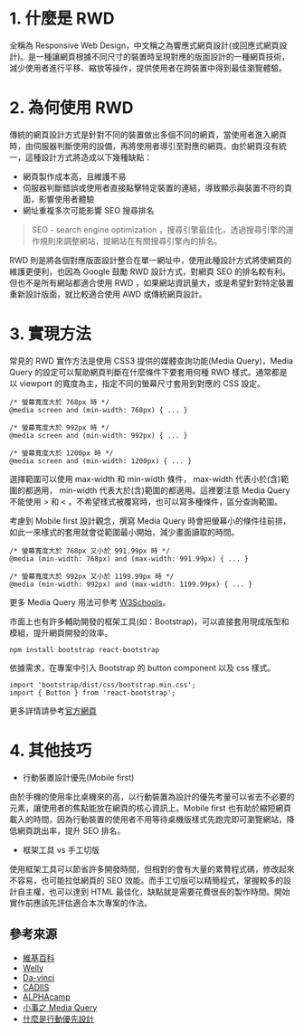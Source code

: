 # 1. 什麼是 RWD
全稱為 Responsive Web Design，中文稱之為響應式網頁設計(或回應式網頁設計)。是一種讓網頁根據不同尺寸的裝置時呈現對應的版面設計的一種網頁技術，減少使用者進行平移、縮放等操作，提供使用者在跨裝置中得到最佳瀏覽體驗。

# 2. 為何使用 RWD
傳統的網頁設計方式是針對不同的裝置做出多個不同的網頁，當使用者進入網頁時，由伺服器判斷使用的設備，再將使用者導引至對應的網頁。由於網頁沒有統一，這種設計方式將造成以下幾種缺點：
  - 網頁製作成本高，且維護不易
  - 伺服器判斷錯誤或使用者直接點擊特定裝置的連結，導致顯示與裝置不符的頁面，影響使用者體驗
  - 網址重複多次可能影響 SEO 搜尋排名
> SEO - search engine optimization ，搜尋引擎最佳化，透過搜尋引擎的運作規則來調整網站，提網站在有關搜尋引擎內的排名。

RWD 則是將各個對應版面設計整合在單一網址中，使用此種設計方式將使網頁的維護更便利，也因為 Google 鼓勵 RWD 設計方式，對網頁 SEO 的排名較有利。但也不是所有網站都適合使用 RWD ，如果網站資訊量大，或是希望針對特定裝置重新設計版面，就比較適合使用 AWD 或傳統網頁設計。

# 3. 實現方法
常見的 RWD 實作方法是使用 CSS3 提供的媒體查詢功能(Media Query)，Media Query 的設定可以幫助網頁判斷在什麼條件下要套用何種 RWD 樣式。通常都是以 viewport 的寬度為主，指定不同的螢幕尺寸套用到對應的 CSS 設定。
```
/* 螢幕寬度大於 768px 時 */
@media screen and (min-width: 768px) { ... }

/* 螢幕寬度大於 992px 時 */
@media screen and (min-width: 992px) { ... }

/* 螢幕寬度大於 1200px 時 */
@media screen and (min-width: 1200px) { ... }
```
選擇範圍可以使用 max-width 和 min-width 條件， max-width 代表小於(含)範圍的都適用， min-width 代表大於(含)範圍的都適用。這裡要注意 Media Query 不能使用 > 和 < 。不希望樣式被覆寫時，也可以寫多種條件，區分查詢範圍。

考慮到 Mobile first 設計觀念，撰寫 Media Query 時會把螢幕小的條件往前排，如此一來樣式的套用就會從範圍最小開始，減少畫面讀取的時間。
```
/* 螢幕寬度大於 768px 又小於 991.99px 時 */
@media (min-width: 768px) and (max-width: 991.99px) { ... }

/* 螢幕寬度大於 992px 又小於 1199.99px 時 */
@media (min-width: 992px) and (max-width: 1199.99px) { ... }
```
更多 Media Query 用法可參考 [W3Schools](https://www.w3schools.com/css/css3_mediaqueries.asp)。

市面上也有許多輔助開發的框架工具(如：Bootstrap)，可以直接套用現成版型和模組，提升網頁開發的效率。
```
npm install bootstrap react-bootstrap
```
依據需求，在專案中引入 Bootstrap 的 button component 以及 css 樣式。
```
import 'bootstrap/dist/css/bootstrap.min.css';
import { Button } from 'react-bootstrap';
```
更多詳情請參考[官方網頁](https://getbootstrap.com/)

# 4. 其他技巧
* 行動裝置設計優先(Mobile first)

由於手機的使用率比桌機來的高，以行動裝置為設計的優先考量可以省去不必要的元素，讓使用者的焦點能放在網頁的核心資訊上。Mobile first 也有助於縮短網頁載入的時間，因為行動裝置的使用者不用等待桌機版樣式先跑完即可瀏覽網站，降低網頁跳出率，提升 SEO 排名。

* 框架工具 vs 手工切版

使用框架工具可以節省許多開發時間，但相對的會有大量的累贅程式碼，修改起來不容易，也可能拉低網頁的 SEO 效能。而手工切版可以精簡程式，掌握較多的設計自主權，也可以達到 HTML 最佳化，缺點就是需要花費很長的製作時間。開始實作前應該先評估適合本次專案的作法。

## 參考來源
- [維基百科](https://zh.wikipedia.org/zh-tw/%E5%93%8D%E5%BA%94%E5%BC%8F%E7%BD%91%E9%A1%B5%E8%AE%BE%E8%AE%A1)
- [Welly](https://welly.tw/serp-rank-optimization/what-is-rwd-and-how-to-use)
- [Da-vinci](https://www.da-vinci.com.tw/tw/blog/rwd)
- [CADIIS](https://www.cadiis.com.tw/blog/rwd-web-design-infographic)
- [ALPHAcamp](https://tw.alphacamp.co/blog/rwd-responsive-web-design-introduction)
- [小事之 Media Query](https://ithelp.ithome.com.tw/articles/10196578)
- [什麼是行動優先設計](https://tenten.co/learning/mobile-first-design/)
